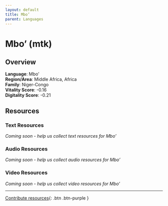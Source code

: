 ```yaml
---
layout: default
title: Mbo’
parent: Languages
---
```


# Mbo’ (mtk)

## Overview

**Language**: Mbo’  
**Region/Area**: Middle Africa, Africa  
**Family**: Niger-Congo  
**Vitality Score**: -0.16  
**Digitality Score**: -0.21  

## Resources

### Text Resources
*Coming soon - help us collect text resources for Mbo’*

### Audio Resources
*Coming soon - help us collect audio resources for Mbo’*

### Video Resources
*Coming soon - help us collect video resources for Mbo’*

---

[Contribute resources](https://fairtrain.github.io/){: .btn .btn-purple }
